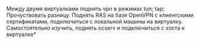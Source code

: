Между двумя виртуалками поднять vpn в режимах
tun;
tap;
Прочуствовать разницу.
Поднять RAS на базе OpenVPN с клиентскими сертификатами, подключиться с локальной машины на виртуалку.
Самостоятельно изучить, поднять ocserv и подключиться с хоста к виртуалке*